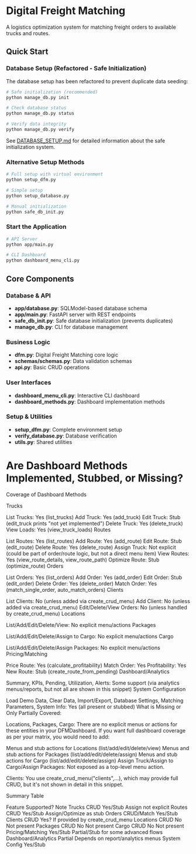 # Digital Freight Matching

A logistics optimization system for matching freight orders to available trucks and routes.

## Quick Start

### Database Setup (Refactored - Safe Initialization)

The database setup has been refactored to prevent duplicate data seeding:

```bash
# Safe initialization (recommended)
python manage_db.py init

# Check database status
python manage_db.py status

# Verify data integrity
python manage_db.py verify
```

See [DATABASE_SETUP.md](DATABASE_SETUP.md) for detailed information about the safe initialization system.

### Alternative Setup Methods

```bash
# Full setup with virtual environment
python setup_dfm.py

# Simple setup
python setup_database.py

# Manual initialization
python safe_db_init.py
```

### Start the Application

```bash
# API Server
python app/main.py

# CLI Dashboard
python dashboard_menu_cli.py
```

## Core Components

### Database & API
- **app/database.py**: SQLModel-based database schema
- **app/main.py**: FastAPI server with REST endpoints
- **safe_db_init.py**: Safe database initialization (prevents duplicates)
- **manage_db.py**: CLI for database management

### Business Logic
- **dfm.py**: Digital Freight Matching core logic
- **schemas/schemas.py**: Data validation schemas
- **api.py**: Basic CRUD operations

### User Interfaces
- **dashboard_menu_cli.py**: Interactive CLI dashboard
- **dashboard_methods.py**: Dashboard implementation methods

### Setup & Utilities
- **setup_dfm.py**: Complete environment setup
- **verify_database.py**: Database verification
- **utils.py**: Shared utilities





# Are Dashboard Methods Implemented, Stubbed, or Missing?
Coverage of Dashboard Methods

Trucks

List Trucks: Yes (list_trucks)
Add Truck: Yes (add_truck)
Edit Truck: Stub (edit_truck prints "not yet implemented")
Delete Truck: Yes (delete_truck)
View Loads: Yes (view_truck_loads)
Routes

List Routes: Yes (list_routes)
Add Route: Yes (add_route)
Edit Route: Stub (edit_route)
Delete Route: Yes (delete_route)
Assign Truck: Not explicit (could be part of order/route logic, but not a direct menu item)
View Routes: Yes (view_route_details, view_route_path)
Optimize Route: Stub (optimize_route)
Orders

List Orders: Yes (list_orders)
Add Order: Yes (add_order)
Edit Order: Stub (edit_order)
Delete Order: Yes (delete_order)
Match Order: Yes (match_single_order, auto_match_orders)
Clients

List Clients: No (unless added via create_crud_menu)
Add Client: No (unless added via create_crud_menu)
Edit/Delete/View Orders: No (unless handled by create_crud_menu)
Locations

List/Add/Edit/Delete/View: No explicit menu/actions
Packages

List/Add/Edit/Delete/Assign to Cargo: No explicit menu/actions
Cargo

List/Add/Edit/Delete/Assign Packages: No explicit menu/actions
Pricing/Matching

Price Route: Yes (calculate_profitability)
Match Order: Yes
Profitability: Yes
New Route: Stub (create_route_from_pending)
Dashboard/Analytics

Summary, KPIs, Pending, Utilization, Alerts: Some support (via analytics menus/reports, but not all are shown in this snippet)
System Configuration

Load Demo Data, Clear Data, Import/Export, Database Settings, Matching Parameters, System Info: Yes (all present or stubbed)
What is Missing or Only Partially Covered:

Locations, Packages, Cargo:
There are no explicit menus or actions for these entities in your DFMDashboard.
If you want full dashboard coverage as per your matrix, you would need to add:

Menus and stub actions for Locations (list/add/edit/delete/view)
Menus and stub actions for Packages (list/add/edit/delete/assign)
Menus and stub actions for Cargo (list/add/edit/delete/assign)
Assign Truck/Assign to Cargo/Assign Packages:
Not exposed as a top-level menu action.

Clients:
You use create_crud_menu("clients",...), which may provide full CRUD, but it's not shown in detail in this snippet.

Summary Table

Feature	Supported?	Note
Trucks CRUD	Yes/Stub	Assign not explicit
Routes CRUD	Yes/Stub	Assign/Optimize as stub
Orders CRUD/Match	Yes/Stub	
Clients CRUD	Yes?	If provided by create_crud_menu
Locations CRUD	No	Not present
Packages CRUD	No	Not present
Cargo CRUD	No	Not present
Pricing/Matching	Yes/Stub	Partial/Stub for some advanced flows
Dashboard/Analytics	Partial	Depends on report/analytics menus
System Config	Yes/Stub	